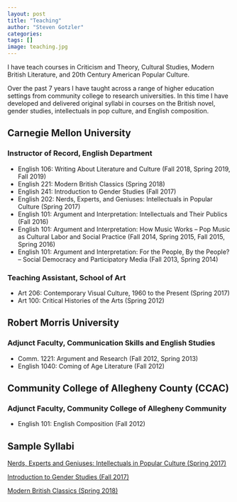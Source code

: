 ```yaml
---
layout: post
title: "Teaching"
author: "Steven Gotzler"
categories:
tags: []
image: teaching.jpg
---
```


I have teach courses in Criticism and Theory, Cultural Studies, Modern British Literature, and 20th Century American Popular Culture.

Over the past 7 years I have taught across a range of higher education settings from community college to research universities. In this time I have developed and delivered original syllabi in courses on the British novel, gender studies, intellectuals in pop culture, and English composition.

## Carnegie Mellon University

### Instructor of Record, English Department

- English 106: Writing About Literature and Culture (Fall 2018, Spring 2019, Fall 2019)
- English 221: Modern British Classics (Spring 2018)
- English 241: Introduction to Gender Studies (Fall 2017)
- English 202: Nerds, Experts, and Geniuses: Intellectuals in Popular Culture (Spring 2017)
- English 101: Argument and Interpretation: Intellectuals and Their Publics (Fall 2016)
- English 101: Argument and Interpretation: How Music Works – Pop Music as Cultural Labor
and Social Practice (Fall 2014, Spring 2015, Fall 2015, Spring 2016)
- English 101: Argument and Interpretation: For the People, By the People? – Social Democracy
and Participatory Media (Fall 2013, Spring 2014)

### Teaching Assistant, School of Art

- Art 206: Contemporary Visual Culture, 1960 to the Present (Spring 2017)
- Art 100: Critical Histories of the Arts (Spring 2012)

## Robert Morris University

### Adjunct Faculty, Communication Skills and English Studies

- Comm. 1221: Argument and Research (Fall 2012, Spring 2013)
- English 1040: Coming of Age Literature (Fall 2012)

## Community College of Allegheny County (CCAC)

### Adjunct Faculty, Community College of Allegheny Community

- English 101: English Composition (Fall 2012)

## Sample Syllabi

[Nerds, Experts and Geniuses: Intellectuals in Popular Culture (Spring 2017)](/assets/documents/Gotzler_Nerds_Experts_Geniuses_S17.pdf)

[Introduction to Gender Studies (Fall 2017)](/assets/documents/Gotzler_Gender_Studies_F17.pdf)

[Modern British Classics (Spring 2018)](/assets/documents/Gotzler_Modern_British_Classics_S18.pdf)
